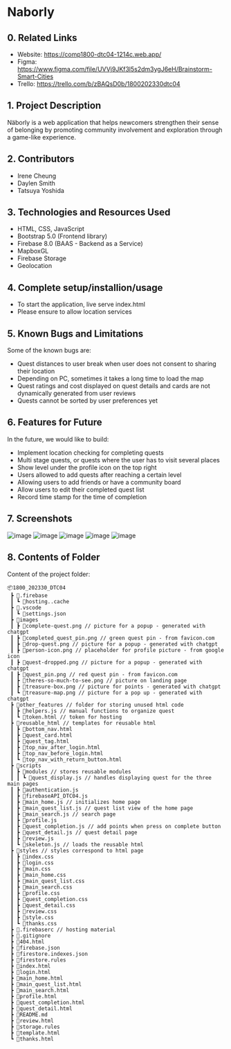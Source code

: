 # Naborly

## 0. Related Links
* Website: https://comp1800-dtc04-1214c.web.app/
* Figma: https://www.figma.com/file/UVVj9JKf3l5s2dm3ygJ6eH/Brainstorm-Smart-Cities
* Trello: https://trello.com/b/zBAQsD0b/1800202330dtc04

## 1. Project Description
Näborly is a web application that helps newcomers strengthen their sense of belonging by promoting community involvement and exploration through a game-like experience.

## 2. Contributors
* Irene Cheung
* Daylen Smith
* Tatsuya Yoshida
	
## 3. Technologies and Resources Used
* HTML, CSS, JavaScript
* Bootstrap 5.0 (Frontend library)
* Firebase 8.0 (BAAS - Backend as a Service)
* MapboxGL
* Firebase Storage
* Geolocation

## 4. Complete setup/installion/usage
* To start the application, live serve index.html
* Please ensure to allow location services

## 5. Known Bugs and Limitations
Some of the known bugs are:
* Quest distances to user break when user does not consent to sharing their location
* Depending on PC, sometimes it takes a long time to load the map
* Quest ratings and cost displayed on quest details and cards are not dynamically generated from user reviews
* Quests cannot be sorted by user preferences yet 

## 6. Features for Future
In the future, we would like to build:
* Implement location checking for completing quests
* Multi stage quests, or quests where the user has to visit several places
* Show level under the profile icon on the top right
* Users allowed to add quests after reaching a certain level
* Allowing users to add friends or have a community board
* Allow users to edit their completed quest list
* Record time stamp for the time of completion

## 7. Screenshots

![image](https://github.com/user-attachments/assets/afe68390-26c3-43ee-b2f4-d821abc6f6d0)
![image](https://github.com/user-attachments/assets/a6031a0b-f92d-4ab8-b124-6cb207b82a0d)
![image](https://github.com/user-attachments/assets/74ff9ce3-3adb-47cb-ab4c-ce9d0141cac9)
![image](https://github.com/user-attachments/assets/7769302d-770d-4b7a-a95e-b51f6758ca3a)
![image](https://github.com/user-attachments/assets/e0a2a7ad-d64a-49bb-9040-5009a157bc93)
	
## 8. Contents of Folder
Content of the project folder:

```
📦1800_202330_DTC04
 ┣ 📂.firebase
 ┃ ┗ 📜hosting..cache
 ┣ 📂.vscode
 ┃ ┗ 📜settings.json
 ┣ 📂images
 ┃ ┣ 📜complete-quest.png // picture for a popup - generated with chatgpt
 ┃ ┣ 📜completed_quest_pin.png // green quest pin - from favicon.com
 ┃ ┣ 📜drop-quest.png // picture for a popup - generated with chatgpt
 ┃ ┣ 📜person-icon.png // placeholder for profile picture - from google icon
 ┃ ┣ 📜quest-dropped.png // picture for a popup - generated with chatgpt
 ┃ ┣ 📜quest_pin.png // red quest pin - from favicon.com
 ┃ ┣ 📜theres-so-much-to-see.png // picture on landing page
 ┃ ┣ 📜treasure-box.png // picture for points - generated with chatgpt
 ┃ ┗ 📜treasure-map.png // picture for a pop up - generated with chatgpt
 ┣ 📂other_features // folder for storing unused html code
 ┃ ┣ 📜helpers.js // manual functions to organize quest
 ┃ ┗ 📜token.html // token for hosting 
 ┣ 📂reusable_html // templates for reusable html
 ┃ ┣ 📜bottom_nav.html 
 ┃ ┣ 📜quest_card.html 
 ┃ ┣ 📜quest_tag.html
 ┃ ┣ 📜top_nav_after_login.html
 ┃ ┣ 📜top_nav_before_login.html
 ┃ ┗ 📜top_nav_with_return_button.html
 ┣ 📂scripts
 ┃ ┣ 📂modules // stores reusable modules
 ┃ ┃ ┗ 📜quest_display.js // handles displaying quest for the three main pages
 ┃ ┣ 📜authentication.js
 ┃ ┣ 📜firebaseAPI_DTC04.js
 ┃ ┣ 📜main_home.js // initializes home page
 ┃ ┣ 📜main_quest_list.js // quest list view of the home page
 ┃ ┣ 📜main_search.js // search page
 ┃ ┣ 📜profile.js 
 ┃ ┣ 📜quest_completion.js // add points when press on complete button
 ┃ ┣ 📜quest_detail.js // quest detail page
 ┃ ┣ 📜review.js
 ┃ ┗ 📜skeleton.js // loads the reusable html
 ┣ 📂styles // styles correspond to html page
 ┃ ┣ 📜index.css
 ┃ ┣ 📜login.css
 ┃ ┣ 📜main.css
 ┃ ┣ 📜main_home.css
 ┃ ┣ 📜main_quest_list.css
 ┃ ┣ 📜main_search.css
 ┃ ┣ 📜profile.css
 ┃ ┣ 📜quest_completion.css
 ┃ ┣ 📜quest_detail.css
 ┃ ┣ 📜review.css
 ┃ ┣ 📜style.css
 ┃ ┗ 📜thanks.css
 ┣ 📜.firebaserc // hosting material
 ┣ 📜.gitignore
 ┣ 📜404.html
 ┣ 📜firebase.json
 ┣ 📜firestore.indexes.json
 ┣ 📜firestore.rules
 ┣ 📜index.html
 ┣ 📜login.html
 ┣ 📜main_home.html
 ┣ 📜main_quest_list.html
 ┣ 📜main_search.html
 ┣ 📜profile.html
 ┣ 📜quest_completion.html
 ┣ 📜quest_detail.html
 ┣ 📜README.md
 ┣ 📜review.html
 ┣ 📜storage.rules
 ┣ 📜template.html
 ┗ 📜thanks.html
```


